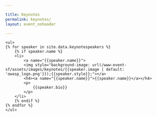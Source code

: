 ```yaml
---

title: Keynotes
permalink: keynotes/
layout: event_noheader

---
```


<div class="keynote-full">
	
	<ul>
	{% for speaker in site.data.keynotespeakers %}
		{% if speaker.name %}
		<li>
			<a name="{{speaker.name}}">
			<img style="background-image: url(/www-event-sf/assets/images/keynotes/{{speaker.image | default: 'owasp_logo.png'}});{{speaker.style}};"></a>
			<h4><a name="{{speaker.name}}">{{speaker.name}}</a></h4>
			<p>
				{{speaker.bio}}
			</p>
		</li>
		{% endif %}
	{% endfor %}
	</ul>

</div>